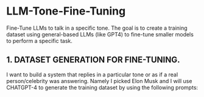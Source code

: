 # LLM-Tone-Fine-Tuning
Fine-Tune LLMs to talk in a specific tone. The goal is to create a training dataset using general-based LLMs (like GPT4) to fine-tune smaller models to perform a specific task.

## 1. DATASET GENERATION FOR FINE-TUNING.
I want to build a system that replies in a particular tone or as if a real person/celebrity was answering. Namely I picked Elon Musk and I will use CHATGPT-4 to generate the training dataset by using the following prompts: 
